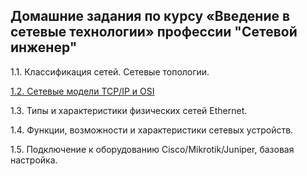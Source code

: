 ## Домашние задания по курсу «Введение в сетевые технологии» профессии "Сетевой инженер"



1.1. Классификация сетей. Сетевые топологии.

[1.2. Сетевые модели TCP/IP и OSI](https://github.com/Prolink76/NTW-16/blob/bntw-homeworks/1-02.md)

1.3. Типы и характеристики физических сетей Ethernet.

1.4. Функции, возможности и характеристики сетевых устройств.

1.5. Подключение к оборудованию Cisco/Mikrotik/Juniper, базовая настройка.
